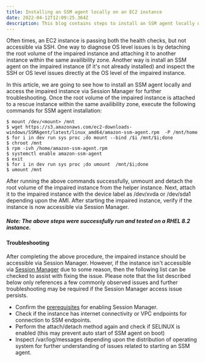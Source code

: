 ```yaml
---
title: Installing an SSM agent locally on an EC2 instance
date: 2022-04-12T12:09:25.364Z
description: This blog contains steps to install an SSM agent locally on an EC2 instance
---
```


Often times, an EC2 instance is passing both the health checks, but not accessible via SSH. One way to diagnose OS level issues is by detaching the root volume of the impaired instance and attaching it to another instance within the same availibility zone. Another way is install an SSM agent on the impaired instance (if it's not already installed) and inspect the SSH or OS level issues directly at the OS level of the impaired instance.

In this article, we are going to see how to install an SSM agent locally and access the impaired instance via Session Manager for further troubleshooting. Once the root volume of the impaired instance is attached to a rescue instance within the same availibility zone, execute the following commands for SSM agent installation:

```
$ mount /dev/<mount> /mnt
$ wget https://s3.amazonaws.com/ec2-downloads-windows/SSMAgent/latest/linux_amd64/amazon-ssm-agent.rpm  -P /mnt/home
$ for i in dev run sys proc ;do mount --bind /$i /mnt/$i;done
$ chroot /mnt
$ rpm -ivh /home/amazon-ssm-agent.rpm
$ systemctl enable amazon-ssm-agent
$ exit
$ for i in dev run sys proc ;do umount  /mnt/$i;done
$ umount /mnt
```

After running the above commands successfully, unmount and detach the root volume of the impaired instance from the helper instance. Next, attach it to the impaired instance with the device label  as /dev/xvda or /dev/sda1 depending upon the AMI. After starting the impaired instance, verify if the instance is now accessible via Session Manager.

##### Note: The above steps were successfully run and tested on a RHEL 8.2 instance. 

#### Troubleshooting

After completing the above procedure, the impaired instance should be accessible via Session Manager. However, if the instance isn't accessible via [Session Manager](https://docs.aws.amazon.com/AWSEC2/latest/UserGuide/session-manager.html) due to some reason, then the following list can be checked to assist with fixing the issue. Please note that the list described below only references a few commonly observed issues and further troubleshooting may be required if the Session Manager access issue persists.

- Confirm the [prerequisites](https://docs.aws.amazon.com/systems-manager/latest/userguide/session-manager-getting-started.html) for enabling Session Manager.
- Check if the instance has internet connectivity or VPC endpoints for connection to SSM endpoints.
- Perform the attach/detach method again and check if SELINUX is enabled (this may prevent auto start of SSM agent on boot)
- Inspect /var/log/messages depending upon the distribution of operating system for further understanding of issues related to starting an SSM agent. 

